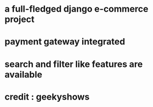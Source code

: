 
# a full-fledged django e-commerce project
# payment gateway integrated
# search and filter like features are available
# credit : geekyshows
